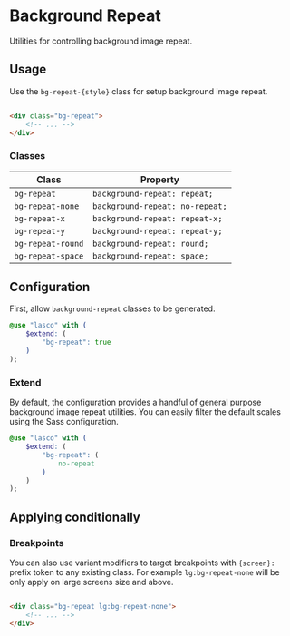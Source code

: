 # Background Repeat

Utilities for controlling background image repeat.

## Usage

Use the `bg-repeat-{style}` class for setup background image repeat.

```html

<div class="bg-repeat">
    <!-- ... -->
</div>
```

### Classes

| Class             | Property                        |
|-------------------|---------------------------------|
| `bg-repeat`       | `background-repeat: repeat;`    |
| `bg-repeat-none`  | `background-repeat: no-repeat;` |
| `bg-repeat-x`     | `background-repeat: repeat-x;`  |
| `bg-repeat-y`     | `background-repeat: repeat-y;`  |
| `bg-repeat-round` | `background-repeat: round;`     |
| `bg-repeat-space` | `background-repeat: space;`     |

## Configuration

First, allow `background-repeat` classes to be generated.

```scss
@use "lasco" with (
    $extend: (
        "bg-repeat": true
    )
);
```

### Extend

By default, the configuration provides a handful of general purpose background image repeat utilities. You can easily
filter the default scales using the Sass configuration.

```scss
@use "lasco" with (
    $extend: (
        "bg-repeat": (
            no-repeat
        )
    )
);
```

## Applying conditionally

### Breakpoints

You can also use variant modifiers to target breakpoints with `{screen}:` prefix token to any existing class. For
example `lg:bg-repeat-none` will be only apply on large screens size and above.

```html

<div class="bg-repeat lg:bg-repeat-none">
    <!-- ... -->
</div>
```
